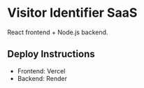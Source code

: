 # Visitor Identifier SaaS

React frontend + Node.js backend.

## Deploy Instructions
- Frontend: Vercel
- Backend: Render